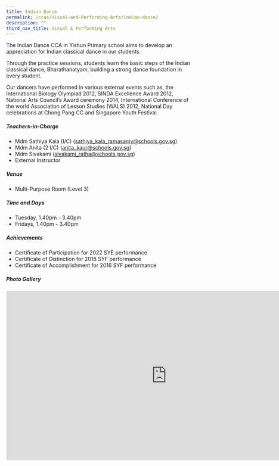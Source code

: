 ```yaml
---
title: Indian Dance
permalink: /ccas/Visual-and-Performing-Arts/indian-dance/
description: ""
third_nav_title: Visual & Performing Arts
---
```

The Indian Dance CCA in Yishun Primary school aims to develop an appreciation for Indian classical dance in our students.     

Through the practice sessions, students learn the basic steps of the Indian classical dance, Bharathanatyam, building a strong dance foundation in every student.

Our dancers have performed in various external events such as, the International Biology Olympiad 2012, SINDA Excellence Award 2012, National Arts Council’s Award ceremony 2014, International Conference of the world Association of Lesson Studies (WALS) 2012, National Day celebrations at Chong Pang CC and Singapore Youth Festival. 

##### **Teachers-in-Charge**
* Mdm Sathiya Kala (I/C) (sathiya_kala_ramasamy@schools.gov.sg)
* Mdm Anita (2 I/C) (anita_kaur@schools.gov.sg)
* Mdm Sivakami (sivakami_ratha@schools.gov.sg)
* External Instructor

##### **Venue**
* Multi-Purpose Room (Level 3)

##### **Time and Days**
* Tuesday, 1.40pm - 3.40pm
* Fridays, 1.40pm - 3.40pm

##### **Achievements**
* Certificate of Participation for 2022 SYE performance
* Certificate of Distinction for 2018 SYF performance   
* Certificate of Accomplishment for 2016 SYF performance

##### **Photo Gallery**

<iframe src="https://docs.google.com/presentation/d/e/2PACX-1vS-ksiBnr8DRgkQzReqb6VaLq6TR2UsIPAbY7r84tCTFGpwscFleW8FjlYP_4j0SjzZvEDZkdqqGAdm/embed?start=true&amp;loop=true&amp;delayms=5000" frameborder="0" width="860" height="455" allowfullscreen="true"></iframe>